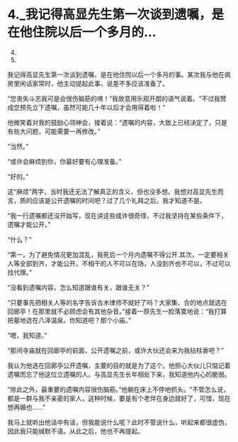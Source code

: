 # 4._我记得高显先生第一次谈到遗嘱，是在他住院以后一个多月的...

4.

4.

我记得高显先生第一次谈到遗嘱，是在他住院以后一个多月的事。某次我与他在病房里闲话家常时，他主动提起此事，说差不多应该准备了。

“您丧失斗志我可是会很伤脑筋的唷！”我故意用乐观开朗的语气说着。“不过我赞成您预先立下遗嘱，虽然可能几十年以后才会用得着啦！”

他微笑着对我的鼓励心领神会，接着说：“遗嘱的内容，大致上已经决定了，只是有些大问题，可能需要一再修改。”

“当然。”

“或许会麻烦到你，你最好要有心理准备。”

“好的。”

这“麻烦”两字，当时我还无法了解真正的含义，但也没多想。我想对高显先生而言，质的应该是公开遗嘱的时间吧？过了几个礼拜之后，我才知道不是。

“我一行遗嘱都还没开始写，现在讲这些或许很奇怪，不过我坚持在某些条件下，遗嘱才能公开。”

“什么？”

“第一，为了避免情况更加混乱，我死后一个月内遗嘱不得公开.其次，一定要相关人等全部到齐，才能公开。不相干的人不可以在场，人没到齐也不可以，不过可以找代理。”

“没看到遗嘱内容，怎么知道跟谁有关，跟谁无关？”

“只要事先把相关人等的名字告诉古木律师不就好了吗？大家集、合的地点就选在回廊亭！在那里就不必顾虑会有其他杂音。”接着一原先生一脸落寞地说：“我打算把墓地选在八泽温泉。你知道吧？那个小庙。”

“嗯，我知道。”

“那间寺庙就在回廊亭的前面，公开遗嘱之前，或许大伙还会来为我拈柱香吧？”

我认为他选在回廊亭公开遗嘱，主要的目的就是为了这个。他担心大伙儿只惦记着遗嘱而忘了他这位立遗嘱的人。与高显先生长年相处下来，我知道他内心的脆弱。

“除此之外，最重要的遗嘱内容很伤脑筋。”他躺在床上不停地抓头。“不管怎么说，都是一群与我不亲密的家人，这种时候，要是有个老伴在身边就好了，可惜，现在想再婚也……”

我马上就听出他话中有话，但我能说什么呢？此时不管说什么，听起来都很虚伪，因此我只能缄默不语。从此之后，他也不再提起。